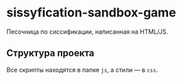 # sissyfication-sandbox-game
Песочница по сиссификации, написанная на HTML/JS.

## Структура проекта

Все скрипты находятся в папке `js`, а стили — в `css`.
